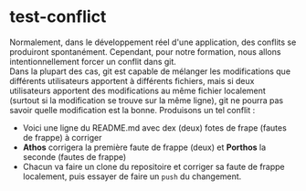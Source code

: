 # test-conflict  
Normalement, dans le développement réel d'une application, des conflits se produiront spontanément. Cependant, pour notre formation, nous allons intentionnellement forcer un conflit dans git.  
Dans la plupart des cas, git est capable de mélanger les modifications que différents utilisateurs apportent à différents fichiers, mais si deux utilisateurs apportent des modifications au même fichier localement (surtout si la modification se trouve sur la même ligne), git ne pourra pas savoir quelle modification est la bonne. Produisons un tel conflit :  
- Voici une ligne du README.md avec dex (deux) fotes de frape (fautes de frappe) à corriger  
- **Athos** corrigera la première faute de frappe (deux) et **Porthos** la seconde (fautes de frappe)   
- Chacun va faire un clone du repositoire et corriger sa faute de frappe localement, puis essayer de faire un `push` du changement. 
